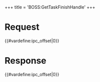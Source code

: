 +++
title = 'BOSS:GetTaskFinishHandle'
+++

# Request

{{#vardefine:ipc_offset\|0}}

# Response

{{#vardefine:ipc_offset\|0}}
